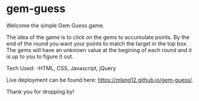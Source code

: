 # gem-guess

Welcome the simple Gem Guess game. 

The idea of the game is to click on the gems to accumulate points. By the end of the round you want your points to match the target in the top box. The gems will have an unknown value at the begining of each round and it is up to you to figure it out. 

Tech Used:
  -HTML, CSS, Javascript, jQuery

Live deployment can be found here: https://mlang12.github.io/gem-guess/.

Thank you for dropping by!